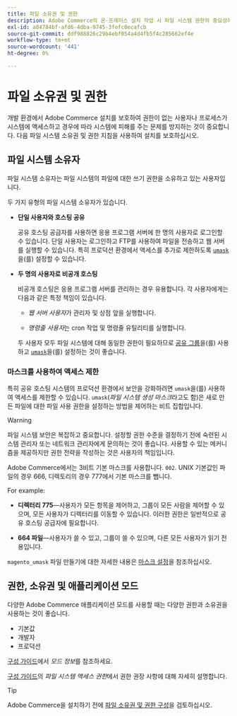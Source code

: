 ```yaml
---
title: 파일 소유권 및 권한
description: Adobe Commerce의 온-프레미스 설치 작업 시 파일 시스템 권한의 중요성에 대해 알아봅니다.
exl-id: a84784bf-afd6-4dba-9745-3fefc0ecafcb
source-git-commit: ddf988826c29b4ebf054a4d4fb5f4c285662ef4e
workflow-type: tm+mt
source-wordcount: '441'
ht-degree: 0%

---
```


# 파일 소유권 및 권한

개발 환경에서 Adobe Commerce 설치를 보호하여 권한이 없는 사용자나 프로세스가 시스템에 액세스하고 경우에 따라 시스템에 피해를 주는 문제를 방지하는 것이 중요합니다. 다음 파일 시스템 소유권 및 권한 지침을 사용하여 설치를 보호하십시오.

## 파일 시스템 소유자

파일 시스템 소유자는 파일 시스템의 파일에 대한 쓰기 권한을 소유하고 있는 사용자입니다.

두 가지 유형의 파일 시스템 소유자가 있습니다.

- **단일 사용자와 호스팅 공유**

  공유 호스팅 공급자를 사용하면 응용 프로그램 서버에 한 명의 사용자로 로그인할 수 있습니다. 단일 사용자는 로그인하고 FTP를 사용하여 파일을 전송하고 웹 서버를 실행할 수 있습니다. 특히 프로덕션 환경에서 액세스를 추가로 제한하도록 [`umask`](#restrict-access-with-a-umask)을(를) 설정할 수 있습니다.

- **두 명의 사용자로 비공개 호스팅**

  비공개 호스팅은 응용 프로그램 서버를 관리하는 경우 유용합니다. 각 사용자에게는 다음과 같은 특정 책임이 있습니다.

   - _웹 서버 사용자_&#x200B;가 관리자 및 상점 앞을 실행합니다.

   - _명령줄 사용자_&#x200B;는 cron 작업 및 명령줄 유틸리티를 실행합니다.

  두 사용자 모두 파일 시스템에 대해 동일한 권한이 필요하므로 [공유 그룹](configure-permissions.md#set-ownership-and-permissions-for-two-users)을(를) 사용하고 [`umask`](#restrict-access-with-a-umask)을(를) 설정하는 것이 좋습니다.

### 마스크를 사용하여 액세스 제한

특히 공유 호스팅 시스템의 프로덕션 환경에서 보안을 강화하려면 `umask`을(를) 사용하여 액세스를 제한할 수 있습니다. `umask`(_파일 시스템 생성 마스크_&#x200B;라고도 함)은 새로 만든 파일에 대한 파일 사용 권한을 설정하는 방법을 제어하는 비트 집합입니다.

>[!WARNING]
>
>파일 시스템 보안은 복잡하고 중요합니다. 설정할 권한 수준을 결정하기 전에 숙련된 시스템 관리자 또는 네트워크 관리자에게 문의하는 것이 좋습니다. 사용할 수 있는 메커니즘을 제공하지만 권한 전략을 작성하는 것은 사용자의 책임입니다.

Adobe Commerce에서는 3비트 기본 마스크를 사용합니다. `002`. UNIX 기본값인 파일의 경우 666, 디렉토리의 경우 777에서 기본 마스크를 뺍니다.

For example:

- **디렉터리 775**—사용자가 모든 항목을 제어하고, 그룹이 모든 사람을 제어할 수 있으며, 모든 사용자가 디렉터리를 이동할 수 있습니다. 이러한 권한은 일반적으로 공유 호스팅 공급자에 필요합니다.

- **664 파일**—사용자가 쓸 수 있고, 그룹이 쓸 수 있으며, 다른 모든 사용자가 읽기 전용입니다.

`magento_umask` 파일 만들기에 대한 자세한 내용은 [마스크 설정](../../next-steps/set-umask.md)을 참조하십시오.

## 권한, 소유권 및 애플리케이션 모드

다양한 Adobe Commerce 애플리케이션 모드를 사용할 때는 다양한 권한과 소유권을 사용하는 것이 좋습니다.

- 기본값
- 개발자
- 프로덕션

[구성 가이드](../../../configuration/bootstrap/application-modes.md)에서 _모드 정보_&#x200B;를 참조하세요.

[구성 가이드](../../../configuration/deployment/file-system-permissions.md)의 _파일 시스템 액세스 권한_&#x200B;에서 권한 권장 사항에 대해 자세히 설명합니다.

>[!TIP]
>
>Adobe Commerce을 설치하기 전에 [파일 소유권 및 권한 구성](configure-permissions.md)을 검토하십시오.
